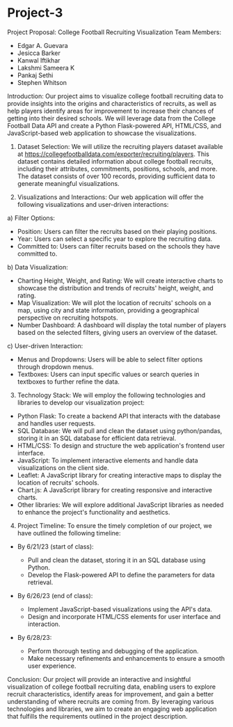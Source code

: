 # Project-3

Project Proposal: College Football Recruiting Visualization
Team Members:
-	Edgar A. Guevara
-	Jesicca Barker
-	Kanwal Iftikhar
-	Lakshmi Sameera K
-	Pankaj Sethi
-	Stephen Whitson

Introduction:
Our project aims to visualize college football recruiting data to provide insights into the origins and characteristics of recruits, as well as help players identify areas for improvement to increase their chances of getting into their desired schools. We will leverage data from the College Football Data API and create a Python Flask-powered API, HTML/CSS, and JavaScript-based web application to showcase the visualizations.

1. Dataset Selection:
We will utilize the recruiting players dataset available at https://collegefootballdata.com/exporter/recruiting/players. This dataset contains detailed information about college football recruits, including their attributes, commitments, positions, schools, and more. The dataset consists of over 100 records, providing sufficient data to generate meaningful visualizations.

2. Visualizations and Interactions:
Our web application will offer the following visualizations and user-driven interactions:

a) Filter Options:
   - Position: Users can filter the recruits based on their playing positions.
   - Year: Users can select a specific year to explore the recruiting data.
   - Committed to: Users can filter recruits based on the schools they have committed to.

b) Data Visualization:
   - Charting Height, Weight, and Rating: We will create interactive charts to showcase the distribution and trends of recruits' height, weight, and rating.
   - Map Visualization: We will plot the location of recruits' schools on a map, using city and state information, providing a geographical perspective on recruiting hotspots.
   - Number Dashboard: A dashboard will display the total number of players based on the selected filters, giving users an overview of the dataset.

c) User-driven Interaction:
   - Menus and Dropdowns: Users will be able to select filter options through dropdown menus.
   - Textboxes: Users can input specific values or search queries in textboxes to further refine the data.

3. Technology Stack:
We will employ the following technologies and libraries to develop our visualization project:

- Python Flask: To create a backend API that interacts with the database and handles user requests.
- SQL Database: We will pull and clean the dataset using python/pandas, storing it in an SQL database for efficient data retrieval.
- HTML/CSS: To design and structure the web application's frontend user interface.
- JavaScript: To implement interactive elements and handle data visualizations on the client side.
- Leaflet: A JavaScript library for creating interactive maps to display the location of recruits' schools.
- Chart.js: A JavaScript library for creating responsive and interactive charts.
- Other libraries: We will explore additional JavaScript libraries as needed to enhance the project's functionality and aesthetics.

4. Project Timeline:
To ensure the timely completion of our project, we have outlined the following timeline:

- By 6/21/23 (start of class):
  - Pull and clean the dataset, storing it in an SQL database using Python.
  - Develop the Flask-powered API to define the parameters for data retrieval.

- By 6/26/23 (end of class):
  - Implement JavaScript-based visualizations using the API's data.
  - Design and incorporate HTML/CSS elements for user interface and interaction.

- By 6/28/23:
  - Perform thorough testing and debugging of the application.
  - Make necessary refinements and enhancements to ensure a smooth user experience.

Conclusion:
Our project will provide an interactive and insightful visualization of college football recruiting data, enabling users to explore recruit characteristics, identify areas for improvement, and gain a better understanding of where recruits are coming from. By leveraging various technologies and libraries, we aim to create an engaging web application that fulfills the requirements outlined in the project description.
